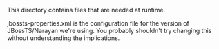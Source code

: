 This directory contains files that are needed at runtime.

jbossts-properties.xml is the configuration file for the version of JBossTS/Narayan we're using. You probably shouldn't try changing this without understanding the implications.
